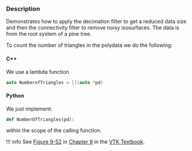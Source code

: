 ### Description
Demonstrates how to apply the decimation filter to get a reduced data size and then the connectivity filter to remove noisy isosurfaces. The data is from the root system of a pine tree.

To count the number of triangles in the polydata we do the following:
#### C++
We use a lambda function
``` c++
auto NumberofTriangles = [](auto *pd)
```
#### Python
We just implement:
``` python
def NumberOfTriangles(pd):
```
within the scope of the calling function.

!!! info
    See [Figure 9-52](/VTKBook/09Chapter9/#Figure%209-52b/) in [Chapter 9](/VTKBook/09Chapter9) in the [VTK Textbook](/VTKBook/01Chapter1/).
